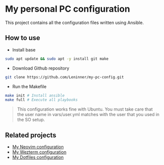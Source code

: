 # My personal PC configuration

This project contains all the configuration files written using Ansible.

## How to use

- Install base

```bash
sudo apt update && sudo apt -y install git make
```

- Download Github repository

```bash
git clone https://github.com/Leninner/my-pc-config.git
```

- Run the Makefile

```bash
make init # Install ansible
make full # Execute all playbooks
```

> This configuration works fine with Ubuntu. You must take care that the user name in vars/user.yml matches with the user that you used in the SO setup.

## Related projects

- [My Neovim configuration](https://github.com/Leninner/nvim-config)
- [My Wezterm configuration](https://github.com/Leninner/wezterm-config)
- [My Dotfiles configuration](https://github.com/Leninner/dotfiles)
